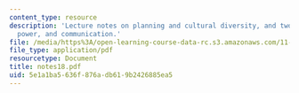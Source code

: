 ```yaml
---
content_type: resource
description: 'Lecture notes on planning and cultural diversity, and two cases: culture,
  power, and communication.'
file: /media/https%3A/open-learning-course-data-rc.s3.amazonaws.com/11-201-gateway-planning-action-fall-2007/5e1a1ba5636f876adb619b2426885ea5_notes18.pdf
file_type: application/pdf
resourcetype: Document
title: notes18.pdf
uid: 5e1a1ba5-636f-876a-db61-9b2426885ea5
---
```

